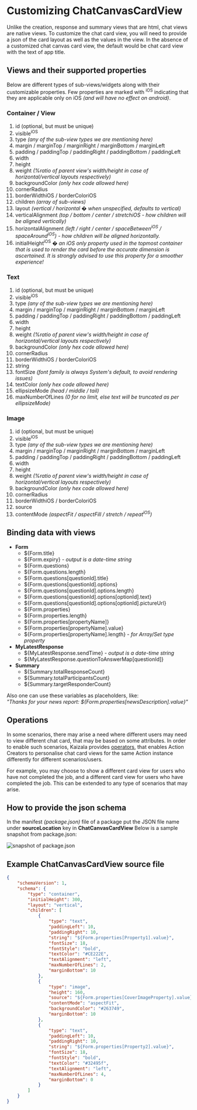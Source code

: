 # Customizing ChatCanvasCardView

Unlike the creation, response and summary views that are html, chat views are native views. To customize the chat card view, you will need to provide a json of the card layout as well as the values in the view. In the absence of a customized chat canvas card view, the default would be chat card view with the text of app title. 

## Views and their supported properties
Below are different types of sub-views/widgets along with their customizable properties. Few properties are marked with <sup>iOS</sup>  indicating that they are applicable only on iOS _(and will have no effect on android)_.

### Container / View

<ol>
<li>id (optional, but must be unique)</li>
<li>visible<sup>iOS</sup></li>
<li>type <em>(any of the sub-view types we are mentioning here)</em></li>
<li>margin / marginTop / marginRight / marginBottom / marginLeft</li>
<li>padding / paddingTop / paddingRight / paddingBottom / paddingLeft</li>
<li>width</li>
<li>height</li>
<li>weight <em>(%ratio of parent view&#39;s width/height in case of horizontal/vertical layouts respectively)</em></li>
<li>backgroundColor  <em>(only hex code allowed here)</em></li>
<li>cornerRadius</li>
<li>borderWidthiOS / borderColoriOS</li>
<li>children <em>(array of sub-views)</em></li>
<li>layout <em>(vertical / horizontal � when unspecified, defaults to vertical)</em></li>
<li>verticalAlignment <em>(top / bottom / center / stretchiOS - how children will be aligned vertically)</em></li>
<li>horizontalAlignment <em>(left / right / center / spaceBetween<sup>iOS</sup> / spaceAround<sup>iOS</sup>) - how children will be aligned horizontally.</em></li>
<li>initialHeight<sup>iOS</sup> � <em>an iOS only property used in the topmost container that is used to render the card before the accurate dimension is ascertained. It is strongly advised to use this property for a smoother experience!</em></li>
</ol>

### Text

<ol>
<li>id (optional, but must be unique)</li>
<li>visible<sup>iOS</sup></li>
<li>type <em>(any of the sub-view types we are mentioning here)</em></li>
<li>margin / marginTop / marginRight / marginBottom / marginLeft</li>
<li>padding / paddingTop / paddingRight / paddingBottom / paddingLeft</li>
<li>width</li>
<li>height</li>
<li>weight <em>(%ratio of parent view&#39;s width/height in case of horizontal/vertical layouts respectively)</em></li>
<li>backgroundColor  <em>(only hex code allowed here)</em></li>
<li>cornerRadius</li>
<li>borderWidthiOS / borderColoriOS</li>
<li>string</li>
<li>fontSize <em>(font family is always System&#39;s default, to avoid rendering issues)</em></li>
<li>textColor <em>(only hex code allowed here)</em></li>
<li>ellipsizeMode <em>(head / middle / tail)</em></li>
<li>maxNumberOfLines <em>(0 for no limit, else text will be truncated as per ellipsizeMode)</em></li>
</ol>


### Image

<ol>
<li>id (optional, but must be unique)</li>
<li>visible<sup>iOS</sup></li>
<li>type <em>(any of the sub-view types we are mentioning here)</em></li>
<li>margin / marginTop / marginRight / marginBottom / marginLeft</li>
<li>padding / paddingTop / paddingRight / paddingBottom / paddingLeft</li>
<li>width</li>
<li>height</li>
<li>weight <em>(%ratio of parent view&#39;s width/height in case of horizontal/vertical layouts respectively)</em></li>
<li>backgroundColor  <em>(only hex code allowed here)</em></li>
<li>cornerRadius</li>
<li>borderWidthiOS / borderColoriOS</li>
<li>source</li>
<li>contentMode <em>(aspectFit / aspectFill / stretch / repeat<sup>iOS</sup>)</em></li>
</ol>



## Binding data with views
* __Form__
  * $\{Form.title}
  * $\{Form.expiry} - _output is a date-time string_
  * $\{Form.questions}
  * $\{Form.questions.length}
  * $\{Form.questions[questionId].title}
  * $\{Form.questions[questionId].options}
  * $\{Form.questions[questionId].options.length}
  * $\{Form.questions[questionId].options[optionId].text}
  * $\{Form.questions[questionId].options[optionId].pictureUrl}
  * $\{Form.properties}
  * $\{Form.properties.length}
  * $\{Form.properties[propertyName]}
  * $\{Form.properties[propertyName].value}
  * $\{Form.properties[propertyName].length} - _for Array/Set type property_
* __MyLatestResponse__
  * $\{MyLatestResponse.sendTime} - _output is a date-time string_
  * $\{MyLatestResponse.questionToAnswerMap[questionId]}
* __Summary__
  * $\{Summary.totalResponseCount}
  * $\{Summary.totalParticipantsCount}
  * $\{Summary.targetResponderCount}

Also one can use these variables as placeholders, like:  
_"Thanks for your news report: ${Form.properties[newsDescription].value}"_

## Operations

In some scenarios, there may arise a need where different users may need to view different chat card, that may be based on some attributes. In order to enable such scenarios, Kaizala provides [operators](Operator.md), that enables Action Creators to personalise chat card views for the same Action instance differently for different scenarios/users.

For example, you may choose to show a different card view for users who have not completed the job, and a different card view for users who have completed the job. This can be extended to any type of scenarios that may arise.

## How to provide the json schema
In the manifest _(package.json)_ file of a package put the JSON file name under **sourceLocation** key in **ChatCanvasCardView**
Below is a sample snapshot from package.json:

![snapshot of package.json](./chatcardviewjson.png)

## Example ChatCanvasCardView source file
```json
{
    "schemaVersion": 1,
    "schema": {
        "type": "container",
        "initialHeight": 300,
        "layout": "vertical",
        "children": [
            {
                "type": "text",
                "paddingLeft": 10,
                "paddingRight": 10,
                "string": "${Form.properties[Property1].value}",
                "fontSize": 18,
                "fontStyle": "bold",
                "textColor": "#CE222E",
                "textAlignment": "left",
                "maxNumberOfLines": 2,
                "marginBottom": 10
            },
            {
                "type": "image",
                "height": 160,
                "source": "${Form.properties[CoverImageProperty].value}",
                "contentMode": "aspectFit",
                "backgroundColor": "#263749",
                "marginBottom": 10
            },
            {
                "type": "text",
                "paddingLeft": 10,
                "paddingRight": 10,
                "string": "${Form.properties[Property2].value}",
                "fontSize": 18,
                "fontStyle": "bold",
                "textColor": "#32495f",
                "textAlignment": "left",
                "maxNumberOfLines": 4,
                "marginBottom": 0
            }
        ]
    }
}
